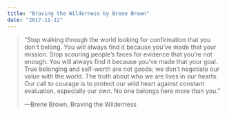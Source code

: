 ```yaml
---
title: "Braving the Wilderness by Brene Brown"
date: "2017-11-12"
---
```


> “Stop walking through the world looking for confirmation that you don't belong. You will always find it because you’ve made that your mission. Stop scouring people’s faces for evidence that you’re not enough. You will always find it because you’ve made that your goal. True belonging and self-worth are not goods; we don’t negotiate our value with the world. The truth about who we are lives in our hearts. Our call to courage is to protect our wild heart against constant evaluation, especially our own. No one belongs here more than you.”
> 
> —Brene Brown, Braving the Wilderness
